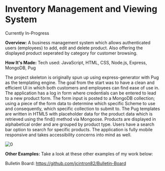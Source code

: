 # Inventory Management and Viewing System

Currently In-Progress

**Overview:**
A business management system which allows authenticated users (employees) to add, edit and delete product. Also offering the displayed product seperated by category for customer browsing.

**How It's Made:**
Tech used: JavaScript, HTML, CSS, Node.js, Express, MongoDB, Pug

The project skeleton is originally spun up using express-generator with Pug as the templating engine. The goal from the start was to have a clean and efficient UI in which both customers and employees can find ease of use in. The application has a log in form where credentials can be entered to lead to a new product form. The form input is posted to a MongoDB collection; using a piece of the form data to determine which specific Scheme to use and consequently, which specific collection to submit to. The Pug templates are written in HTML5 with placeholder data for the product data which is retrieved using the find() method via Mongoose. Products are displayed in alphabetical order and are grouped by product type. Users have a search bar option to search for specific products. The application is fully mobile responsive and takes accessibility concerns into mind as well. 

![0](https://user-images.githubusercontent.com/71289948/210195002-4a177849-31c1-44b2-b949-82c6cca5161a.jpg)

**Other Examples:**
Take a look at these other examples of my work below:

Bulletin Board: https://github.com/jcintron82/Bulletin-Board
